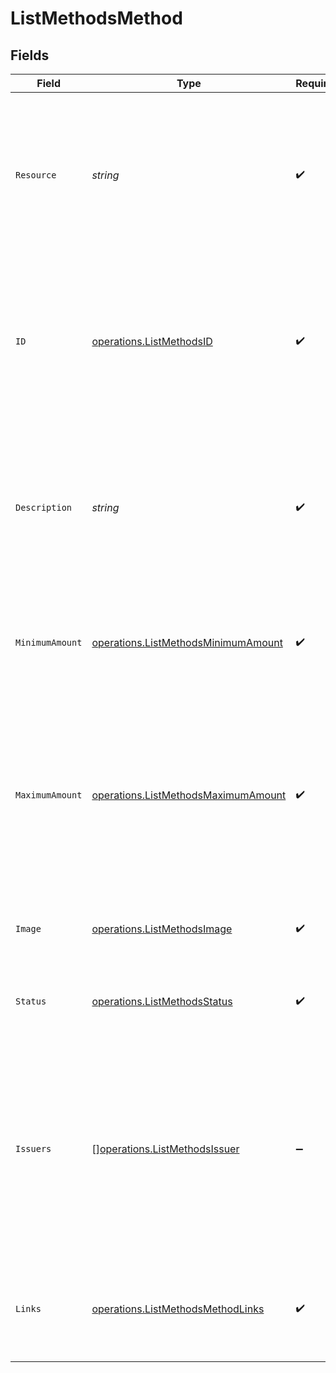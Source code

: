 # ListMethodsMethod


## Fields

| Field                                                                                                                                                           | Type                                                                                                                                                            | Required                                                                                                                                                        | Description                                                                                                                                                     | Example                                                                                                                                                         |
| --------------------------------------------------------------------------------------------------------------------------------------------------------------- | --------------------------------------------------------------------------------------------------------------------------------------------------------------- | --------------------------------------------------------------------------------------------------------------------------------------------------------------- | --------------------------------------------------------------------------------------------------------------------------------------------------------------- | --------------------------------------------------------------------------------------------------------------------------------------------------------------- |
| `Resource`                                                                                                                                                      | *string*                                                                                                                                                        | :heavy_check_mark:                                                                                                                                              | Indicates the response contains a payment method object. Will always contain the string `method` for this<br/>endpoint.                                         | method                                                                                                                                                          |
| `ID`                                                                                                                                                            | [operations.ListMethodsID](../../models/operations/listmethodsid.md)                                                                                            | :heavy_check_mark:                                                                                                                                              | The unique identifier of the payment method. When used during [payment creation](create-payment), the payment<br/>method selection screen will be skipped.      | ideal                                                                                                                                                           |
| `Description`                                                                                                                                                   | *string*                                                                                                                                                        | :heavy_check_mark:                                                                                                                                              | The full name of the payment method.<br/><br/>If a `locale` parameter is provided, the name is translated to the given locale if possible.                      | iDeal                                                                                                                                                           |
| `MinimumAmount`                                                                                                                                                 | [operations.ListMethodsMinimumAmount](../../models/operations/listmethodsminimumamount.md)                                                                      | :heavy_check_mark:                                                                                                                                              | The minimum payment amount required to use this payment method.                                                                                                 |                                                                                                                                                                 |
| `MaximumAmount`                                                                                                                                                 | [operations.ListMethodsMaximumAmount](../../models/operations/listmethodsmaximumamount.md)                                                                      | :heavy_check_mark:                                                                                                                                              | The maximum payment amount allowed when using this payment method. If there is no method-specific maximum, `null`<br/>is returned instead.                      |                                                                                                                                                                 |
| `Image`                                                                                                                                                         | [operations.ListMethodsImage](../../models/operations/listmethodsimage.md)                                                                                      | :heavy_check_mark:                                                                                                                                              | URLs of images representing the payment method.                                                                                                                 |                                                                                                                                                                 |
| `Status`                                                                                                                                                        | [operations.ListMethodsStatus](../../models/operations/listmethodsstatus.md)                                                                                    | :heavy_check_mark:                                                                                                                                              | The payment method's activation status for this profile.                                                                                                        | activated                                                                                                                                                       |
| `Issuers`                                                                                                                                                       | [][operations.ListMethodsIssuer](../../models/operations/listmethodsissuer.md)                                                                                  | :heavy_minus_sign:                                                                                                                                              | **Optional include.** Array of objects for each 'issuer' that is available for this payment method. Only relevant<br/>for iDEAL, KBC/CBC, gift cards, and vouchers. |                                                                                                                                                                 |
| `Links`                                                                                                                                                         | [operations.ListMethodsMethodLinks](../../models/operations/listmethodsmethodlinks.md)                                                                          | :heavy_check_mark:                                                                                                                                              | An object with several relevant URLs. Every URL object will contain an `href` and a `type` field.                                                               |                                                                                                                                                                 |
